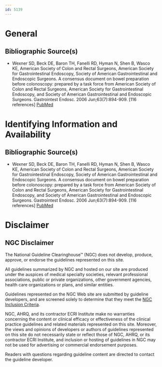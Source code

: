 ```yaml
---
id: 5139
---
```


# General

## Bibliographic Source(s)

- Wexner SD, Beck DE, Baron TH, Fanelli RD, Hyman N, Shen B, Wasco KE, American Society of Colon and Rectal Surgeons, American Society for Gastrointestinal Endoscopy, Society of American Gastrointestinal and Endoscopic Surgeons. A consensus document on bowel preparation before colonoscopy: prepared by a task force from American Society of Colon and Rectal Surgeons, American Society for Gastrointestinal Endoscopy, and Society of American Gastrointestinal and Endoscopic Surgeons. Gastrointest Endosc. 2006 Jun;63(7):894-909. [116 references] [ PubMed ](http://www.ncbi.nlm.nih.gov/entrez/query.fcgi?cmd=Retrieve&db=pubmed&dopt=Abstract&list_uids=16733101)

# Identifying Information and Availability

## Bibliographic Source(s)

- Wexner SD, Beck DE, Baron TH, Fanelli RD, Hyman N, Shen B, Wasco KE, American Society of Colon and Rectal Surgeons, American Society for Gastrointestinal Endoscopy, Society of American Gastrointestinal and Endoscopic Surgeons. A consensus document on bowel preparation before colonoscopy: prepared by a task force from American Society of Colon and Rectal Surgeons, American Society for Gastrointestinal Endoscopy, and Society of American Gastrointestinal and Endoscopic Surgeons. Gastrointest Endosc. 2006 Jun;63(7):894-909. [116 references] [ PubMed ](http://www.ncbi.nlm.nih.gov/entrez/query.fcgi?cmd=Retrieve&db=pubmed&dopt=Abstract&list_uids=16733101)

# Disclaimer

## NGC Disclaimer

The National Guideline Clearinghouse™ (NGC) does not develop, produce, approve, or endorse the guidelines represented on this site.

All guidelines summarized by NGC and hosted on our site are produced under the auspices of medical specialty societies, relevant professional associations, public or private organizations, other government agencies, health care organizations or plans, and similar entities.

Guidelines represented on the NGC Web site are submitted by guideline developers, and are screened solely to determine that they meet the [NGC Inclusion Criteria](/help-and-about/summaries/inclusion-criteria).

NGC, AHRQ, and its contractor ECRI Institute make no warranties concerning the content or clinical efficacy or effectiveness of the clinical practice guidelines and related materials represented on this site. Moreover, the views and opinions of developers or authors of guidelines represented on this site do not necessarily state or reflect those of NGC, AHRQ, or its contractor ECRI Institute, and inclusion or hosting of guidelines in NGC may not be used for advertising or commercial endorsement purposes.

Readers with questions regarding guideline content are directed to contact the guideline developer.

